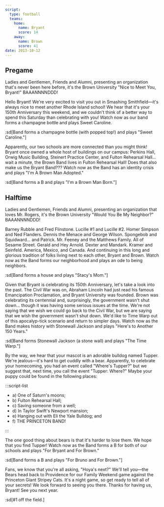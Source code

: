 ```yaml
---
script:
  type: football
  teams:
    home:
      name: Bryant
      score: 14
    away:
      name: Brown
      score: 41
date: 2013-10-12
---
```


## Pregame

Ladies and Gentlemen, Friends and Alumni, presenting an organization that's never been here before, it's the Brown University "Nice to Meet You, Bryant!" BAAANNNNDDD!

Hello Bryant! We're very excited to visit you out in Smashing Smithfield—it's always nice to meet another Rhode Island school! We hear that it's your 150th Anniversary this weekend, and we couldn't think of a better way to spend this Saturday than celebrating with you! Watch now as our band forms a champagne bottle and plays Sweet Caroline.

:sd[Band forms a champagne bottle (with popped top!) and plays "Sweet Caroline."]

Apparently, our two schools are more connected than you might think! Bryant once owned a whole host of buildings on our campus: Perkins Hall, Orwig Music Building, Steinert Practice Center, and Fulton Rehearsal Hall... wait a minute, the Brown Band lives in Fulton Rehearsal Hall! Does that also make us the Bryant Band??? Watch now as the Band has an identity crisis and plays "I'm A Brown Man Adopted."

:sd[Band forms a B and plays "I'm a Brown Man Born."]

## Halftime

Ladies and Gentlemen, Friends and Alumni, presenting an organization that loves Mr. Rogers, it's the Brown University "Would You Be My Neighbor?" BAAANNNNDDD!

Barney Rubble and Fred Flinstone. Lucille #1 and Lucille #2. Homer Simpson and Ned Flanders. Dennis the Menace and George Wilson. Spongebob and Squidward... and Patrick. Mr. Feeney and the Matthews Family. All of Sesame Street. Gerald and Hey Arnold. Dexter and Mandark. Kramer and Seinfeld. America, Mexico, and Canada. And continuing in this long and glorious tradition of folks living next to each other, Bryant and Brown. Watch now as the Band forms our neighborhood and plays an ode to being neighbors.

:sd[Band forms a house and plays "Stacy's Mom."]

Given that Bryant is celebrating its 150th Anniversary, let's take a look into the past. The Civil War was on, Abraham Lincoln had just read his famous Emancipation Proclamation, and Bryant University was founded. Brown was celebrating its centennial and, surprisingly, the government wasn't shut down... though it was having some serious issues at the time. We're not saying that we wish we could go back to the Civil War, but we are saying that we wish the government wasn't shut down. We'd like to Time Warp out of this apocalyp-tick scenario and return to simpler days. Watch now as the Band makes history with Stonewall Jackson and plays "Here's to Another 150 Years."

:sd[Band forms Stonewall Jackson (a stone wall) and plays "The Time Warp."]

By the way, we hear that your mascot is an adorable bulldog named Tupper. We're jealous—it's hard to get cuddly with a bear. Apparently, to celebrate your homecoming, you had an event called "Where's Tupper?" but we suggest that, next time, you call the event "Tupper: Where?" Maybe your puppy could be found in the following places:

:::script-list

- a) One of Saturn's moons;
- b) Fulton Rehearsal Hall;
- c) Saving someone from a well;
- d) In Taylor Swift's Newport mansion;
- e) Hanging out with Eli the Yale Bulldog; and
- f) THE PRINCETON BAND!

:::

The one good thing about bears is that it's harder to lose them. We hope that you find Tupper! Watch now as the Band forms a B for both of our schools and plays "For Bryant and For Brown."

:sd[Band forms a B and plays "For Bruno and For Brown."]

Fans, we know that you're all asking, "Hoya's next?" We'll tell you—the Bears head back to Providence for our Family Weekend game against the Princeton Giant Stripey Cats. It's a night game, so get ready to tell all of your secrets! We look forward to seeing you there. Thanks for having us, Bryant! See you next year.

:sd[#1 off the field.]

